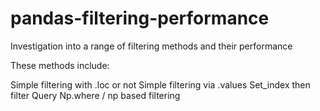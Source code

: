# pandas-filtering-performance
Investigation into a range of filtering methods and their performance


These methods include:

Simple filtering with .loc or not
Simple filtering via .values
Set_index then filter
Query
Np.where / np based filtering
